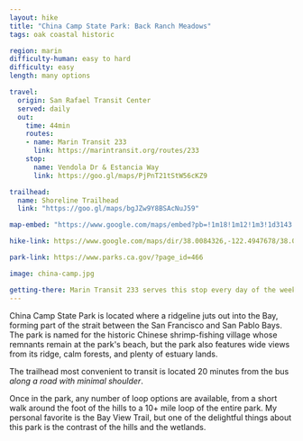 ```yaml
---
layout: hike
title: "China Camp State Park: Back Ranch Meadows"
tags: oak coastal historic

region: marin
difficulty-human: easy to hard
difficulty: easy
length: many options

travel:
  origin: San Rafael Transit Center
  served: daily
  out:
    time: 44min
    routes:
    - name: Marin Transit 233
      link: https://marintransit.org/routes/233
    stop:
      name: Vendola Dr & Estancia Way
      link: https://goo.gl/maps/PjPnT21tStW56cKZ9

trailhead:
  name: Shoreline Trailhead
  link: "https://goo.gl/maps/bgJZw9Y8BSAcNuJ59"

map-embed: "https://www.google.com/maps/embed?pb=!1m18!1m12!1m3!1d3143.7011408098247!2d-122.49626411244202!3d38.00743084190679!2m3!1f0!2f0!3f0!3m2!1i1024!2i768!4f13.1!3m3!1m2!1s0x808599a908e0e695%3A0xa853ce9c31b0058e!2sShoreline%20Trailhead%2C%20Santa%20Venetia%2C%20CA%2094901!5e0!3m2!1sen!2sus!4v1687410419666!5m2!1sen!2sus"

hike-link: https://www.google.com/maps/dir/38.0084326,-122.4947678/38.0071778,-122.4905263/Shoreline+Trailhead,+Santa+Venetia,+CA+94901/@38.0012383,-122.4903153,15z/data=!4m25!4m24!1m5!3m4!1m2!1d-122.4932746!2d38.0071567!3s0x808599a80294f7c9:0xd6ad38cf2c655498!1m10!3m4!1m2!1d-122.4741151!2d38.0049192!3s0x80859914d0a9c037:0x4da4dc1f79cb6c32!3m4!1m2!1d-122.4788185!2d38.0004238!3s0x8085996d3108e759:0xfbc27b88cb4120e7!1m5!1m1!1s0x808599a908e0e695:0xa853ce9c31b0058e!2m2!1d-122.4950741!2d38.0086083!3e2

park-link: https://www.parks.ca.gov/?page_id=466

image: china-camp.jpg

getting-there: Marin Transit 233 serves this stop every day of the week; <a href="https://marintransit.org/routes/233" target="_blank" rel="noopener noreferrer">see Marin Transit website for timetable</a>. From San Francisco, Golden Gate Transit 130 provides the best transfer, arriving 20 minutes before each 233. From the East Bay, transfers are poor in each direction (two weekday transfers and no weekend transfers under 40 minutes).
---
```



China Camp State Park is located where a ridgeline juts out into the Bay, forming part of the strait between the San Francisco and San Pablo Bays. The park is named for the historic Chinese shrimp-fishing village whose remnants remain at the park's beach, but the park also features wide views from its ridge, calm forests, and plenty of estuary lands.

The trailhead most convenient to transit is located 20 minutes from the bus *along a road with minimal shoulder*. 

Once in the park, any number of loop options are available, from a short walk around the foot of the hills to a 10+ mile loop of the entire park. My personal favorite is the Bay View Trail, but one of the delightful things about this park is the contrast of the hills and the wetlands.